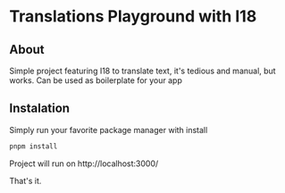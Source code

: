 # Translations Playground with I18


## About 

Simple project featuring I18 to translate text, it's tedious and manual, but works. Can be used as boilerplate for your app 

## Instalation 

Simply run your favorite package manager with install  

```bash
pnpm install
```

Project will run on http://localhost:3000/

That's it. 

